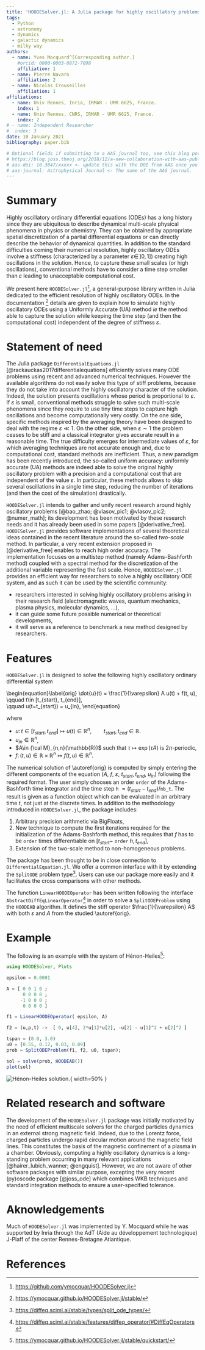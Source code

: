 ```yaml
---
title: 'HOODESolver.jl: A Julia package for highly oscillatory problems'
tags:
  - Python
  - astronomy
  - dynamics
  - galactic dynamics
  - milky way
authors:
  - name: Yves Mocquard^[Corresponding author.]
    #orcid: 0000-0003-0872-7098
    affiliation: 1 
  - name: Pierre Navaro 
    affiliation: 2
  - name: Nicolas Crouseilles 
    affiliation: 1
affiliations:
  - name: Univ Rennes, Inria, IRMAR - UMR 6625, France.
    index: 1
  - name: Univ Rennes, CNRS, IRMAR - UMR 6625, France.
    index: 2
# - name: Independent Researcher
#  index: 3
date: 10 January 2021 
bibliography: paper.bib

# Optional fields if submitting to a AAS journal too, see this blog post:
# https://blog.joss.theoj.org/2018/12/a-new-collaboration-with-aas-publishing
# aas-doi: 10.3847/xxxxx <- update this with the DOI from AAS once you know it.
# aas-journal: Astrophysical Journal <- The name of the AAS journal.
---
```


# Summary

Highly oscillatory ordinary differential equations (ODEs) has a
long history since they are ubiquitous  to describe dynamical
multi-scale physical phenomena in physics or chemistry. They can
be obtained by appropriate spatial discretization of a partial
differential equations or can directly describe the behavior of
dynamical quantities.  In addition to the standard difficulties
coming their numerical resolution, highly oscillatory ODEs involve
a stiffness (characterized by a parameter $\varepsilon\in \, ]0, 1]$) 
creating high oscillations in the solution.  Hence, to capture
these small scales (or high oscillations), conventional methods
have to consider a time step smaller than $\varepsilon$ leading to
unacceptable computational cost.

We present here `HOODESolver.jl`[^1], a general-purpose library
written in Julia dedicated to the efficient resolution of highly
oscillatory ODEs.  In the documentation [^2] details are given to
explain how to simulate highly oscillatory ODEs using a Uniformly
Accurate (UA) method *ie* the method able to capture the solution
while keeping the time step (and then the computational cost)
independent of the degree of stiffness $\varepsilon$.

[^1]: https://github.com/ymocquar/HOODESolver.jl
[^2]: https://ymocquar.github.io/HOODESolver.jl/stable/

# Statement of need

The Julia package `DifferentialEquations.jl`
[@rackauckas2017differentialequations] efficiently solves many ODE
problems using recent and advanced numerical techniques. However
the available algorithms do not easily solve this type of stiff
problems, because they do not take into account the highly oscillatory
character of the solution. Indeed, the solution presents oscillations
whose period is proportional to $\varepsilon$.  If $\varepsilon$
is small, conventional methods struggle to solve such multi-scale
phenomena since they require to use tiny time steps to capture high
oscillations and become computationally very costly.  On the one
side, specific methods inspired by the averaging theory have been
designed to deal with the regime $\varepsilon \ll 1$. On the other
side, when $\varepsilon \sim 1$ the problem ceases to be stiff and
a classical integrator gives accurate result in a reasonable time.
The true difficulty emerges for intermediate values of $\varepsilon$,
for which averaging techniques are not accurate enough and, due to
computational cost, standard methods are inefficient. Thus, a new
paradigm has been recently introduced, the so-called uniform accuracy:
uniformly accurate (UA) methods are indeed able to solve the original
highly oscillatory problem with a precision and a computational
cost that are independent of the value $\varepsilon$.  In particular,
these methods allows to skip several oscillations in a single time
step, reducing the number of iterations (and then the cost of the
simulation) drastically.


`HOODESolver.jl` intends to gather and unify recent research around
highly oscillatory problems [@bao_zhao; @vlasov_pic1; @vlasov_pic2;
@numer_math]; its development has been motivated by these research
needs and it has already been used in some papers [@derivative_free].
`HOODESolver.jl` provides software implementations of several
theoretical ideas contained in the recent literature around the
so-called *two-scale* method. In particular, a very recent extension
proposed in [@derivative_free] enables to reach high order accuracy.
The implementation focuses on a multistep method (namely Adams-Bashforth
method) coupled with a spectral method for the discretization of
the additional variable representing the fast scale.  Hence,
`HOODESolver.jl` provides an efficient way for researchers to solve
a highly oscillatory ODE system, and as such it can be used by the
scientific community:

- researchers interested in solving highly oscillatory problems arising in their research field (electromagnetic waves, quantum mechanics, plasma physics, molecular dynamics, $\dots$), 
- it can guide some future possible numerical or theoretical developments, 
- it will serve as a reference to benchmark a new method designed by researchers.  

# Features 
 
`HOODESolver.jl` is designed to solve the following highly oscillatory ordinary differential system 

\begin{equation}\label{orig}
\dot{u}(t) = \frac{1}{\varepsilon} A u(t) + f(t, u), \qquad t\in [t_{start}, t_{end}],  
\qquad u(t=t_{start}) = u_{in},
\end{equation}

where 

- $u \colon t \in [t_{start}, t_{end}] \mapsto  u(t) \in \mathbb{R}^n, \qquad t_{start}, t_{end}\in \mathbb{R}$.
- $u_{in}\in \mathbb{R}^n$, 
- $A\in {\cal M}_{n,n}(\mathbb{R})$ such that $\tau \mapsto \exp(\tau A)$ is $2\pi$-periodic,  
- $f \colon (t,u) \in \mathbb{R} \times \mathbb{R}^n   \mapsto f(t,u) \in \mathbb{R}^n$.

The numerical solution of \autoref{orig} is computed by simply
entering the different components of the equation ($A$, $f$,
$\varepsilon$, $t_{start}, t_{end}$, $u_{in}$) following the required
format.  The user simply chooses an order ``order`` of the Adams-Bashforth 
time integrator and the time step ``h`` $= (t_{start}-t_{end})/$``nb_t``. 
The result is given as a function
object which can be evaluated in an arbitrary time $t$, not just
at the discrete times. In addition to the methodology
introduced in `HOODESolver.jl`, the package includes:

1. Arbitrary precision arithmetic via BigFloats,
2. New technique to compute the first iterations required for the initialization of the Adams-Bashforth method, this requires that $f$ has to be `order` times differentiable on $[t_{start}-$ `order` $h, t_{end}]$,    
3. Extension of the two-scale method to non-homogeneous problems.  

The package has been thought to be in close connection to
`DifferentialEquation.jl`.  We offer a common interface
with it by extending the `SplitODE` problem type[^4]. Users
can use our package more easily and it facilitates the cross
comparisons with other methods.

The function `LinearHOODEOperator` has been written following the interface `AbstractDiffEqLinearOperator`[^5] in order to solve a `SplitODEProblem` using the `HOODEAB` algorithm. It defines the stiff operator $\frac{1}{\varepsilon} A$ with both $\varepsilon$ and $A$ from the studied \autoref{orig}.

[^5]: https://diffeq.sciml.ai/stable/features/diffeq_operator/#DiffEqOperators

# Example

The following is an example with the system of Hénon-Heiles[^3]:

[^3]: https://ymocquar.github.io/HOODESolver.jl/stable/quickstart/

```julia
using HOODESolver, Plots

epsilon = 0.0001

A = [ 0 0 1 0 ; 
      0 0 0 0 ; 
     -1 0 0 0 ; 
      0 0 0 0 ]

f1 = LinearHOODEOperator( epsilon, A)

f2 = (u,p,t) ->  [ 0, u[4], 2*u[1]*u[2], -u[2] - u[1]^2 + u[2]^2 ] 

tspan = (0.0, 3.0)
u0 = [0.55, 0.12, 0.03, 0.89]
prob = SplitODEProblem(f1, f2, u0, tspan); 

sol = solve(prob, HOODEAB()) 
plot(sol) 
```
![Hénon-Heiles solution.](paper.png){ width=50% }

# Related research and software 

The development of the `HOODESolver.jl` package was initially motivated
by the need of efficient multiscale solvers for the charged particles
dynamics in an external strong magnetic field. Indeed, due to the
Lorentz force, charged particles undergo rapid circular motion
around the magnetic field lines. This constitutes the basis of the
magnetic confinement of a plasma in a chamber. Obviously, computing
a highly oscillatory dynamics is a long-standing problem occurring
in many relevant applications [@hairer_lubich_wanner; @engquist].
However, we are not aware of other software packages with similar
purpose, excepting the very recent (py)oscode package [@joss_ode]
which combines WKB techniques and standard integration methods to
ensure a user-specified tolerance.

[^4]: https://diffeq.sciml.ai/stable/types/split_ode_types/

# Aknowledgements

Much of `HOODESolver.jl` was implemented by Y. Mocquard
while he was supported by Inria through the AdT (Aide au développement
technologique) J-Plaff of the center Rennes-Bretagne Atlantique.

# References
